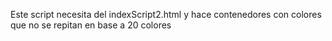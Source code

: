 Este script necesita del indexScript2.html y  hace contenedores con colores que no se repitan en base a 20 colores 